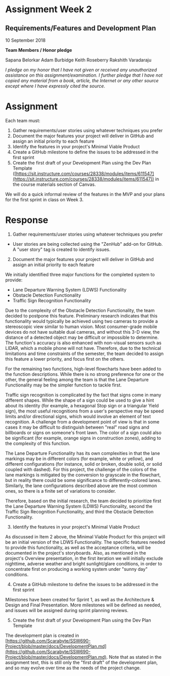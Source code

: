 # Assignment Week 2
## Requirements/Features and Development Plan

10 September 2018

**Team Members / Honor pledge**

Sapana Belorkar Adam Burbidge Keith Roseberry Rakshith Varadaraju

_I pledge on my honor that I have not given or received any unauthorized assistance on this assignment/examination. I further pledge that I have not copied any material from a book, article, the Internet or any other source except where I have expressly cited the source._

# **Assignment**

Each team must:

1. Gather requirements/user stories using whatever techniques you prefer
2. Document the major features your project will deliver in GitHub and assign an initial priority to each feature
3. Identify the features in your project&#39;s Minimal Viable Product
4. Create a GitHub milestone to define the issues to be addressed in the first sprint
5. Create the first draft of your Development Plan using the Dev Plan Template ([https://sit.instructure.com/courses/28338/modules/items/611547](https://sit.instructure.com/courses/28338/modules/items/611547)) in the course materials section of Canvas.

We will do a quick informal review of the features in the MVP and your plans for the first sprint in class on Week 3.

# **Response**

1. Gather requirements/user stories using whatever techniques you prefer
  * User stories are being collected using the "ZenHub" add-on for GitHub. A "user story" tag is created to identify issues.

2. Document the major features your project will deliver in GitHub and assign an initial priority to each feature

We initially identified three major functions for the completed system to provide:
  * Lane Departure Warning System (LDWS) Functionality
  * Obstacle Detection Functionality
  * Traffic Sign Recognition Functionality

Due to the complexity of the Obstacle Detection Functionality, the team decided to postpone this feature. Preliminary research indicates that this functionality would typically be achieved using two cameras to provide a stereoscopic view similar to human vision. Most consumer-grade mobile devices do not have suitable dual cameras, and without this 3-D view, the distance of a detected object may be difficult or impossible to determine. The function's accuracy is also enhanced with non-visual sensors such as LIDAR, which a mobile phone will not have. Therefore, due to the technical limitations and time constraints of the semester, the team decided to assign this feature a lower priority, and focus first on the others.

For the remaining two functions, high-level flowcharts have been added to the function descriptions. While there is no strong preference for one or the other, the general feeling among the team is that the Lane Departure Functionality may be the simpler function to tackle first. 

Traffic sign recognition is complicated by the fact that signs come in many different shapes. While the shape of a sign could be used to give a hint about its identity (for example, a hexagonal Stop sign or a triangular Yield sign), the most useful recognitions from a user's perspective may be speed limits and/or directional signs, which would involve an element of text recognition. A challenge from a development point of view is that in some cases it may be difficult to distinguish between "real" road signs and billboards or signs on someone's front lawn. The color of a sign could also be significant (for example, orange signs in construction zones), adding to the complexity of this function.

The Lane Departure Functionality has its own complexities in that the lane markings may be in different colors (for example, white or yellow), and different configurations (for instance, solid or broken, double solid, or solid coupled with dashed). For this project, the challenge of the colors of the lane markings is mitigated by the conversion to grayscale in the flowchart, but in reality there could be some significance to differently-colored lanes. Similarly, the lane configurations described above are the most common ones, so there is a finite set of variations to consider.

Therefore, based on the initial research, the team decided to prioritize first the Lane Departure Warning System (LDWS) Functionality, second the Traffic Sign Recognition Functionality, and third the Obstacle Detection Functionality.

3. Identify the features in your project&#39;s Minimal Viable Product

As discussed in Item 2 above, the Minimal Viable Product for this project will be an initial version of the LDWS Functionality.
The specific features needed to provide this functionality, as well as the acceptance criteria, will be documented in the project's storyboards. Also, as mentioned in the project's Overview presentation, in the first iteration we will initially exclude nighttime, adverse weather and bright sunlight/glare conditions, in order to concentrate first on producing a working system under "sunny day" conditions.

4. Create a GitHub milestone to define the issues to be addressed in the first sprint

Milestones have been created for Sprint 1, as well as the Architecture & Design and Final Presentation. More milestones will be defined as needed, and issues will be assigned during sprint planning reviews.

5. Create the first draft of your Development Plan using the Dev Plan Template

The development plan is created in [https://github.com/Scarabyte/SSW690-Project/blob/master/docs/DevelopmentPlan.md](https://github.com/Scarabyte/SSW690-Project/blob/master/docs/DevelopmentPlan.md). Note that as stated in the assignment text, this is still only the "first draft" of the development plan, and so may evolve over time as the needs of the project change.
